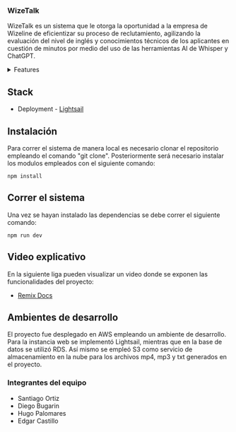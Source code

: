 ### WizeTalk
WizeTalk es un sistema que le otorga la oportunidad a la empresa de Wizeline de eficientizar su proceso de reclutamiento, agilizando la evaluación del nivel de inglés y conocimientos técnicos de los aplicantes en cuestión de minutos por medio del uso de las herramientas AI de Whisper y ChatGPT. 

<details>
<summary>Features</summary>

```
CODE!
```
</details>

## Stack
- Deployment - [Lightsail](https://remix.run/docs)

## Instalación
Para correr el sistema de manera local es necesario clonar el repositorio empleando el comando "git clone". Posteriormente será necesario instalar los modulos empleados con el siguiente comando: 
```
npm install
```
## Correr el sistema
Una vez se hayan instalado las dependencias se debe correr el siguiente comando: 
```
npm run dev
```

## Video explicativo

En la siguiente liga pueden visualizar un video donde se exponen las funcionalidades del proyecto: 

- [Remix Docs](https://remix.run/docs)

## Ambientes de desarrollo 

El proyecto fue desplegado en AWS empleando un ambiente de desarrollo. Para la instancia web se implementó Lightsail, mientras que en la base de datos se utilizó RDS. Así mismo se empleó S3 como servicio de almacenamiento en la nube para los archivos mp4, mp3 y txt generados en el proyecto. 


### Integrantes del equipo
- Santiago Ortiz
- Diego Bugarin
- Hugo Palomares
- Edgar Castillo

